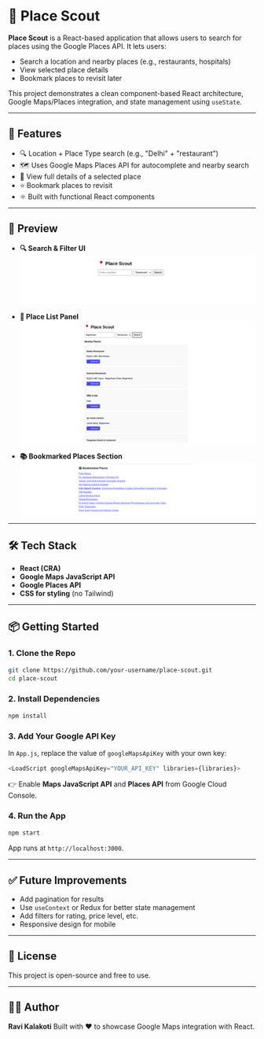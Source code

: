 # 📍 Place Scout

**Place Scout** is a React-based application that allows users to search for places using the Google Places API. It lets users:
- Search a location and nearby places (e.g., restaurants, hospitals)
- View selected place details
- Bookmark places to revisit later

This project demonstrates a clean component-based React architecture, Google Maps/Places integration, and state management using `useState`.

---

## 🚀 Features

- 🔍 Location + Place Type search (e.g., "Delhi" + "restaurant")
- 🗺️ Uses Google Maps Places API for autocomplete and nearby search
- 📝 View full details of a selected place
- ⭐ Bookmark places to revisit
- ⚛️ Built with functional React components

---

## 📸 Preview

- **🔍 Search & Filter UI**  
  ![Search](https://github.com/Ravikalakoti/react-place-finder/blob/main/screenshorts/search.png)

- **📄 Place List Panel**  
  ![Details](https://github.com/Ravikalakoti/react-place-finder/blob/main/screenshorts/list.png)

- **📚 Bookmarked Places Section**  
  ![Bookmarks](https://github.com/Ravikalakoti/react-place-finder/blob/main/screenshorts/bookmarks.png)

---

## 🛠️ Tech Stack

- **React (CRA)**
- **Google Maps JavaScript API**
- **Google Places API**
- **CSS for styling** (no Tailwind)

---

## 📦 Getting Started

### 1. Clone the Repo

```bash
git clone https://github.com/your-username/place-scout.git
cd place-scout
````

### 2. Install Dependencies

```bash
npm install
```

### 3. Add Your Google API Key

In `App.js`, replace the value of `googleMapsApiKey` with your own key:

```js
<LoadScript googleMapsApiKey="YOUR_API_KEY" libraries={libraries}>
```

👉 Enable **Maps JavaScript API** and **Places API** from Google Cloud Console.

### 4. Run the App

```bash
npm start
```

App runs at `http://localhost:3000`.

---

## ✅ Future Improvements

* Add pagination for results
* Use `useContext` or Redux for better state management
* Add filters for rating, price level, etc.
* Responsive design for mobile

---

## 📄 License

This project is open-source and free to use.

---

## 🙋‍♂️ Author

**Ravi Kalakoti**
Built with ❤️ to showcase Google Maps integration with React.

```
